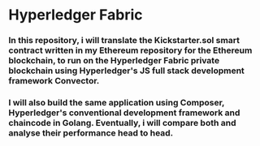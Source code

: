 # Hyperledger Fabric 

### In this repository, i will translate the Kickstarter.sol smart contract written in my Ethereum repository for the Ethereum blockchain, to run on the Hyperledger Fabric private blockchain using Hyperledger's JS full stack development framework Convector. 

### I will also build the same application using Composer, Hyperledger's conventional development framework and chaincode in Golang. Eventually, i will compare both and analyse their performance head to head. 
